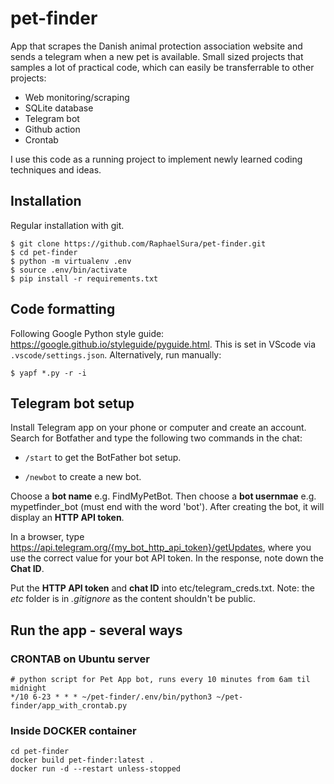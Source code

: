 # pet-finder
App that scrapes the Danish animal protection association website and sends a telegram when a new pet is available. 
Small sized projects that samples a lot of practical code, which can easily be transferrable to other projects:
- Web monitoring/scraping
- SQLite database
- Telegram bot
- Github action
- Crontab

I use this code as a running project to implement newly learned coding techniques and ideas.

## Installation
Regular installation with git. 
```
$ git clone https://github.com/RaphaelSura/pet-finder.git
$ cd pet-finder
$ python -m virtualenv .env
$ source .env/bin/activate
$ pip install -r requirements.txt
```

## Code formatting
Following Google Python style guide: https://google.github.io/styleguide/pyguide.html. 
This is set in VScode via ``` .vscode/settings.json ```. Alternatively, run manually:
```
$ yapf *.py -r -i
```

## Telegram bot setup
Install Telegram app on your phone or computer and create an account. Search for Botfather and type the following two commands in the chat:

- ```/start``` to get the BotFather bot setup.

- ```/newbot``` to create a new bot.

Choose a **bot name** e.g. FindMyPetBot. Then choose a **bot usernmae** e.g. mypetfinder_bot (must end with the word 'bot'). After creating the bot, it will display an **HTTP API token**.

In a browser, type https://api.telegram.org/{my_bot_http_api_token}/getUpdates, where you use the correct value for your bot API token. In the response, note down the **Chat ID**. 

Put the **HTTP API token** and **chat ID** into etc/telegram_creds.txt. Note: the *etc* folder is in *.gitignore* as the content shouldn't be public.

## Run the app - several ways
### CRONTAB on Ubuntu server
```
# python script for Pet App bot, runs every 10 minutes from 6am til midnight
*/10 6-23 * * * ~/pet-finder/.env/bin/python3 ~/pet-finder/app_with_crontab.py
```
### Inside DOCKER container
```
cd pet-finder
docker build pet-finder:latest .
docker run -d --restart unless-stopped
```
